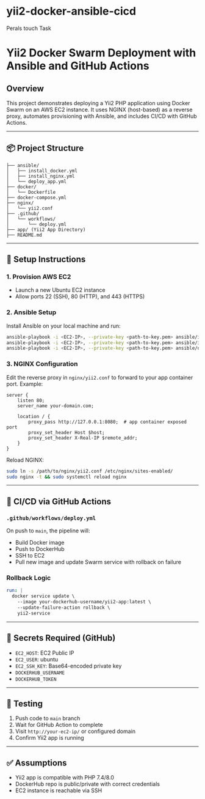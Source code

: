 # yii2-docker-ansible-cicd
Perals touch Task
# Yii2 Docker Swarm Deployment with Ansible and GitHub Actions

## Overview

This project demonstrates deploying a Yii2 PHP application using Docker Swarm on an AWS EC2 instance. It uses NGINX (host-based) as a reverse proxy, automates provisioning with Ansible, and includes CI/CD with GitHub Actions.

---

## 📦 Project Structure

```
├── ansible/
│   ├── install_docker.yml
│   ├── install_nginx.yml
│   └── deploy_app.yml
├── docker/
│   └── Dockerfile
├── docker-compose.yml
├── nginx/
│   └── yii2.conf
├── .github/
│   └── workflows/
│       └── deploy.yml
├── app/ (Yii2 App Directory)
├── README.md
```

---

## 🔧 Setup Instructions

### 1. Provision AWS EC2

* Launch a new Ubuntu EC2 instance
* Allow ports 22 (SSH), 80 (HTTP), and 443 (HTTPS)

### 2. Ansible Setup

Install Ansible on your local machine and run:

```bash
ansible-playbook -i <EC2-IP>, --private-key <path-to-key.pem> ansible/install_docker.yml
ansible-playbook -i <EC2-IP>, --private-key <path-to-key.pem> ansible/install_nginx.yml
ansible-playbook -i <EC2-IP>, --private-key <path-to-key.pem> ansible/deploy_app.yml
```

### 3. NGINX Configuration

Edit the reverse proxy in `nginx/yii2.conf` to forward to your app container port. Example:

```nginx
server {
    listen 80;
    server_name your-domain.com;

    location / {
        proxy_pass http://127.0.0.1:8080;  # app container exposed port
        proxy_set_header Host $host;
        proxy_set_header X-Real-IP $remote_addr;
    }
}
```

Reload NGINX:

```bash
sudo ln -s /path/to/nginx/yii2.conf /etc/nginx/sites-enabled/
sudo nginx -t && sudo systemctl reload nginx
```

---

## 🚀 CI/CD via GitHub Actions

### `.github/workflows/deploy.yml`

On push to `main`, the pipeline will:

* Build Docker image
* Push to DockerHub
* SSH to EC2
* Pull new image and update Swarm service with rollback on failure

### Rollback Logic

```yaml
run: |
  docker service update \
    --image your-dockerhub-username/yii2-app:latest \
    --update-failure-action rollback \
    yii2-service
```

---

## 🔐 Secrets Required (GitHub)

* `EC2_HOST`: EC2 Public IP
* `EC2_USER`: ubuntu
* `EC2_SSH_KEY`: Base64-encoded private key
* `DOCKERHUB_USERNAME`
* `DOCKERHUB_TOKEN`

---

## 🧪 Testing

1. Push code to `main` branch
2. Wait for GitHub Action to complete
3. Visit `http://your-ec2-ip/` or configured domain
4. Confirm Yii2 app is running

---

## ✅ Assumptions

* Yii2 app is compatible with PHP 7.4/8.0
* DockerHub repo is public/private with correct credentials
* EC2 instance is reachable via SSH



